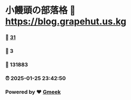 # 小饅頭の部落格 :link: https://blog.grapehut.us.kg 
### :page_facing_up: [31](https://blog.grapehut.us.kg/tag.html) 
### :speech_balloon: 3 
### :hibiscus: 131883 
### :alarm_clock: 2025-01-25 23:42:50 
### Powered by :heart: [Gmeek](https://github.com/Meekdai/Gmeek)
